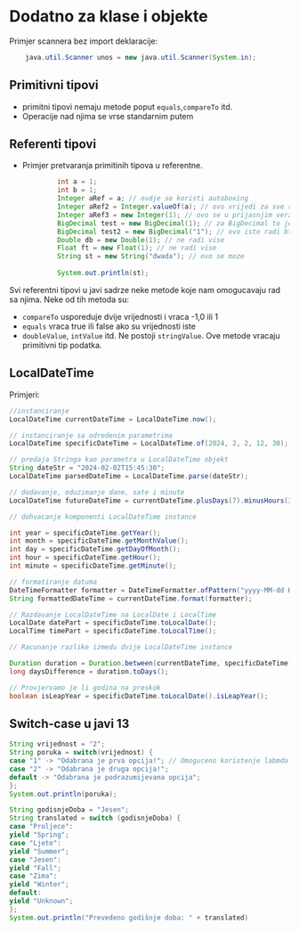 # Dodatno za klase i objekte

Primjer scannera bez import deklaracije:
```java
    java.util.Scanner unos = new java.util.Scanner(System.in);
```

## Primitivni tipovi
- primitni tipovi nemaju metode poput `equals`,`compareTo` itd.
- Operacije nad njima se vrse standarnim putem

## Referenti tipovi
- Primjer pretvaranja primitinih tipova u referentne.
```java
            int a = 1;
            int b = 1;
            Integer aRef = a; // ovdje se koristi autoboxing
            Integer aRef2 = Integer.valueOf(a); // ovo vrijedi za sve referentne tipove
            Integer aRef3 = new Integer(1); // ovo se u prijasnjim verzijama jave moglo al se vise ne moze
            BigDecimal test = new BigDecimal(1); // za BigDecimal to jos vrijedi
            BigDecimal test2 = new BigDecimal("1"); // ovo isto radi btw.
            Double db = new Double(1); // ne radi vise
            Float ft = new Float(1); // ne radi vise
            String st = new String("dwada"); // ovo se moze
            
            System.out.println(st);
```
Svi referentni tipovi u javi sadrze neke metode koje nam omogucavaju rad sa njima. Neke od tih metoda su:

- `compareTo` usporeduje dvije vrijednosti i vraca -1,0 ili 1
- `equals` vraca true ili false ako su vrijednosti iste
- `doubleValue`, `intValue` itd. Ne postoji `stringValue`. Ove metode vracaju primitivni tip podatka.

## LocalDateTime

Primjeri: 

```java
//instanciranje
LocalDateTime currentDateTime = LocalDateTime.now();

// instanciranje sa odredenim parametrima
LocalDateTime specificDateTime = LocalDateTime.of(2024, 2, 2, 12, 30);

// predaja Stringa kao parametra u LocalDateTime objekt
String dateStr = "2024-02-02T15:45:30";
LocalDateTime parsedDateTime = LocalDateTime.parse(dateStr);

// dodavanje, oduzimanje dane, sate i minute
LocalDateTime futureDateTime = currentDateTime.plusDays(7).minusHours(3).plusMinutes(15);

// dohvacanje komponenti LocalDateTime instance

int year = specificDateTime.getYear();
int month = specificDateTime.getMonthValue();
int day = specificDateTime.getDayOfMonth();
int hour = specificDateTime.getHour();
int minute = specificDateTime.getMinute();

// formatiranje datuma
DateTimeFormatter formatter = DateTimeFormatter.ofPattern("yyyy-MM-dd HH:mm:ss");
String formattedDateTime = currentDateTime.format(formatter);

// Razdavanje LocalDateTime na LocalDate i LocalTime
LocalDate datePart = specificDateTime.toLocalDate();
LocalTime timePart = specificDateTime.toLocalTime();

// Racunanje razlike izmedu dvije LocalDateTime instance

Duration duration = Duration.between(currentDateTime, specificDateTime);
long daysDifference = duration.toDays();

// Provjervamo je li godina na preskok
boolean isLeapYear = specificDateTime.toLocalDate().isLeapYear();
```

## Switch-case u javi 13
```java
String vrijednost = "2";
String poruka = switch(vrijednost) {
case "1" -> "Odabrana je prva opcija!"; // Omoguceno koristenje labmda izraza u switch-caseu
case "2" -> "Odabrana je druga opcija!";
default -> "Odabrana je podrazumijevana opcija";
};
System.out.println(poruka);

String godisnjeDoba = "Jesen";
String translated = switch (godisnjeDoba) {
case "Proljece":
yield "Spring";
case "Ljeto":
yield "Summer";
case "Jesen":
yield "Fall";
case "Zima":
yield "Winter";
default:
yield "Unknown";
};
System.out.println("Prevedeno godišnje doba: " + translated)
```